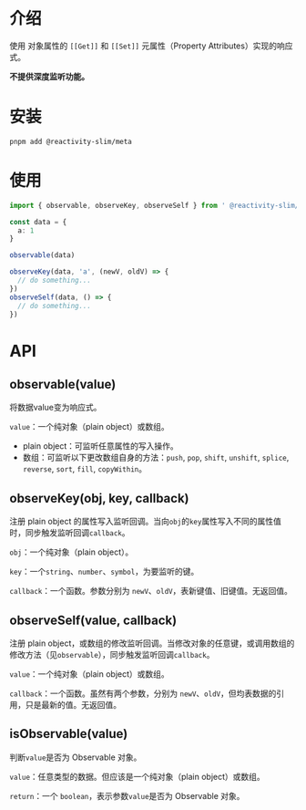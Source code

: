 # 介绍

使用 对象属性的 `[[Get]]` 和 `[[Set]]` 元属性（Property Attributes）实现的响应式。

**不提供深度监听功能。**

# 安装

`pnpm add @reactivity-slim/meta`

# 使用

```ts
import { observable, observeKey, observeSelf } from ' @reactivity-slim/meta'

const data = {
  a: 1
}

observable(data)

observeKey(data, 'a', (newV, oldV) => {
  // do something...
})
observeSelf(data, () => {
  // do something...
})
```

# API

## observable(value)

将数据value变为响应式。

`value`：一个纯对象（plain object）或数组。

- plain object：可监听任意属性的写入操作。
- 数组：可监听以下更改数组自身的方法：`push`, `pop`, `shift`, `unshift`, `splice`, `reverse`, `sort`, `fill`, `copyWithin`。


## observeKey(obj, key, callback)

注册 plain object 的属性写入监听回调。当向`obj`的`key`属性写入不同的属性值时，同步触发监听回调`callback`。

`obj`：一个纯对象（plain object）。

`key`：一个`string`、`number`、`symbol`，为要监听的键。

`callback`：一个函数。参数分别为 `newV`、`oldV`，表新键值、旧键值。无返回值。

## observeSelf(value, callback)

注册 plain object，或数组的修改监听回调。当修改对象的任意键，或调用数组的修改方法（见`observable`），同步触发监听回调`callback`。

`value`：一个纯对象（plain object）或数组。

`callback`：一个函数。虽然有两个参数，分别为 `newV`、`oldV`，但均表数据的引用，只是最新的值。无返回值。

## isObservable(value)

判断`value`是否为 Observable 对象。

`value`：任意类型的数据。但应该是一个纯对象（plain object）或数组。

`return`：一个 `boolean`，表示参数`value`是否为 Observable 对象。
